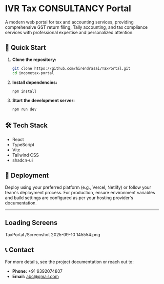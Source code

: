 
# IVR Tax CONSULTANCY Portal

A modern web portal for tax and accounting services, providing comprehensive GST return filing, Tally accounting, and tax compliance services with professional expertise and personalized attention.


## 🚀 Quick Start

1. **Clone the repository:**
   ```sh
   git clone https://github.com/hirendrasai/TaxPortal.git
   cd incometax-portal
   ```
2. **Install dependencies:**
   ```sh
   npm install
   ```
3. **Start the development server:**
   ```sh
   npm run dev
   ```


## 🛠️ Tech Stack
- React
- TypeScript
- Vite
- Tailwind CSS
- shadcn-ui


## 🚢 Deployment

Deploy using your preferred platform (e.g., Vercel, Netlify) or follow your team's deployment process. For production, ensure environment variables and build settings are configured as per your hosting provider's documentation.


---
## Loading Screens

TaxPortal
/Screenshot 2025-09-10 145554.png

## 📞 Contact

For more details, see the project documentation or reach out to:

- **Phone:** +91 9392074807
- **Email:** abc@gmail.com
